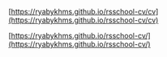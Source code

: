 [https://ryabykhms.github.io/rsschool-cv/cv](https://ryabykhms.github.io/rsschool-cv/cv)

[https://ryabykhms.github.io/rsschool-cv/](https://ryabykhms.github.io/rsschool-cv/)